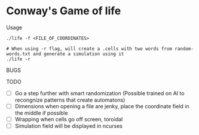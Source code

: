 # Conway's Game of life

Usage
```
./life -f <FILE_OF_COORDINATES>

# When using -r flag, will create a .cells with two words from random-words.txt and generate a simulation using it
./life -r 
```

BUGS

TODO
- [ ] Go a step further with smart randomization (Possible trained on AI to recongnize patterns that create automatons)
- [ ] Dimensions when opening a file are jenky, place the coordinate field in the middle if possible
- [ ] Wrapping when cells go off screen, toroidal 
- [ ] Simulation field will be displayed in ncurses
